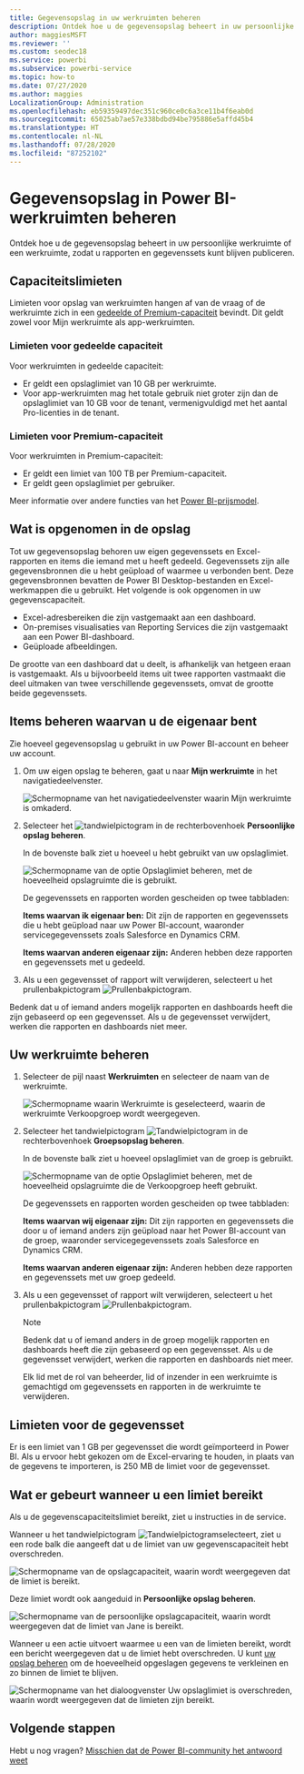 ```yaml
---
title: Gegevensopslag in uw werkruimten beheren
description: Ontdek hoe u de gegevensopslag beheert in uw persoonlijke werkruimte of een werkruimte, zodat u rapporten en gegevenssets kunt blijven publiceren.
author: maggiesMSFT
ms.reviewer: ''
ms.custom: seodec18
ms.service: powerbi
ms.subservice: powerbi-service
ms.topic: how-to
ms.date: 07/27/2020
ms.author: maggies
LocalizationGroup: Administration
ms.openlocfilehash: eb59359497dec351c960ce0c6a3ce11b4f6eab0d
ms.sourcegitcommit: 65025ab7ae57e338bdbd94be795886e5affd45b4
ms.translationtype: HT
ms.contentlocale: nl-NL
ms.lasthandoff: 07/28/2020
ms.locfileid: "87252102"
---
```

# <a name="manage-data-storage-in-power-bi-workspaces"></a>Gegevensopslag in Power BI-werkruimten beheren

Ontdek hoe u de gegevensopslag beheert in uw persoonlijke werkruimte of een werkruimte, zodat u rapporten en gegevenssets kunt blijven publiceren.

## <a name="capacity-limits"></a>Capaciteitslimieten

Limieten voor opslag van werkruimten hangen af van de vraag of de werkruimte zich in een [gedeelde of Premium-capaciteit](../fundamentals/service-basic-concepts.md#capacities) bevindt. Dit geldt zowel voor Mijn werkruimte als app-werkruimten.

### <a name="shared-capacity-limits"></a>Limieten voor gedeelde capaciteit
Voor werkruimten in gedeelde capaciteit: 

- Er geldt een opslaglimiet van 10 GB per werkruimte.
- Voor app-werkruimten mag het totale gebruik niet groter zijn dan de opslaglimiet van 10 GB voor de tenant, vermenigvuldigd met het aantal Pro-licenties in de tenant.

### <a name="premium-capacity-limits"></a>Limieten voor Premium-capaciteit
Voor werkruimten in Premium-capaciteit:
- Er geldt een limiet van 100 TB per Premium-capaciteit.
- Er geldt geen opslaglimiet per gebruiker.

Meer informatie over andere functies van het [Power BI-prijsmodel](https://powerbi.microsoft.com/pricing).

## <a name="whats-included-in-storage"></a>Wat is opgenomen in de opslag

Tot uw gegevensopslag behoren uw eigen gegevenssets en Excel-rapporten en items die iemand met u heeft gedeeld. Gegevenssets zijn alle gegevensbronnen die u hebt geüpload of waarmee u verbonden bent. Deze gegevensbronnen bevatten de Power BI Desktop-bestanden en Excel-werkmappen die u gebruikt. Het volgende is ook opgenomen in uw gegevenscapaciteit.

* Excel-adresbereiken die zijn vastgemaakt aan een dashboard.
* On-premises visualisaties van Reporting Services die zijn vastgemaakt aan een Power BI-dashboard.
* Geüploade afbeeldingen.

De grootte van een dashboard dat u deelt, is afhankelijk van hetgeen eraan is vastgemaakt. Als u bijvoorbeeld items uit twee rapporten vastmaakt die deel uitmaken van twee verschillende gegevenssets, omvat de grootte beide gegevenssets.

## <a name="manage-items-you-own"></a>Items beheren waarvan u de eigenaar bent

Zie hoeveel gegevensopslag u gebruikt in uw Power BI-account en beheer uw account.

1. Om uw eigen opslag te beheren, gaat u naar **Mijn werkruimte** in het navigatiedeelvenster.
   
    ![Schermopname van het navigatiedeelvenster waarin Mijn werkruimte is omkaderd.](media/service-admin-manage-your-data-storage-in-power-bi/pbi_myworkspace.png)

2. Selecteer het ![tandwielpictogram](media/service-admin-manage-your-data-storage-in-power-bi/pbi_gearicon.png) in de rechterbovenhoek **Persoonlijke opslag beheren**.
   
    In de bovenste balk ziet u hoeveel u hebt gebruikt van uw opslaglimiet.
   
    ![Schermopname van de optie Opslaglimiet beheren, met de hoeveelheid opslagruimte die is gebruikt.](media/service-admin-manage-your-data-storage-in-power-bi/pbi_persnlstorage.png)
   
    De gegevenssets en rapporten worden gescheiden op twee tabbladen:
   
    **Items waarvan ik eigenaar ben:** Dit zijn de rapporten en gegevenssets die u hebt geüpload naar uw Power BI-account, waaronder servicegegevenssets zoals Salesforce en Dynamics CRM.  

    **Items waarvan anderen eigenaar zijn:** Anderen hebben deze rapporten en gegevenssets met u gedeeld.
1. Als u een gegevensset of rapport wilt verwijderen, selecteert u het prullenbakpictogram ![Prullenbakpictogram](media/service-admin-manage-your-data-storage-in-power-bi/pbi_deleteicon.png).

Bedenk dat u of iemand anders mogelijk rapporten en dashboards heeft die zijn gebaseerd op een gegevensset. Als u de gegevensset verwijdert, werken die rapporten en dashboards niet meer.

## <a name="manage-your-workspace"></a>Uw werkruimte beheren
1. Selecteer de pijl naast **Werkruimten** en selecteer de naam van de werkruimte.
   
    ![Schermopname waarin Werkruimte is geselecteerd, waarin de werkruimte Verkoopgroep wordt weergegeven.](media/service-admin-manage-your-data-storage-in-power-bi/pbi_groupworkspaces.png)
2. Selecteer het tandwielpictogram ![Tandwielpictogram](media/service-admin-manage-your-data-storage-in-power-bi/pbi_gearicon.png) in de rechterbovenhoek **Groepsopslag beheren**.
   
    In de bovenste balk ziet u hoeveel opslaglimiet van de groep is gebruikt.
   
    ![Schermopname van de optie Opslaglimiet beheren, met de hoeveelheid opslagruimte die de Verkoopgroep heeft gebruikt.](media/service-admin-manage-your-data-storage-in-power-bi/pbi_groupstorage.png)
   
    De gegevenssets en rapporten worden gescheiden op twee tabbladen:
   
    **Items waarvan wij eigenaar zijn:** Dit zijn rapporten en gegevenssets die door u of iemand anders zijn geüpload naar het Power BI-account van de groep, waaronder servicegegevenssets zoals Salesforce en Dynamics CRM.

    **Items waarvan anderen eigenaar zijn:** Anderen hebben deze rapporten en gegevenssets met uw groep gedeeld.

3. Als u een gegevensset of rapport wilt verwijderen, selecteert u het prullenbakpictogram ![Prullenbakpictogram](media/service-admin-manage-your-data-storage-in-power-bi/pbi_deleteicon.png).
   
   > [!NOTE]
   > Bedenk dat u of iemand anders in de groep mogelijk rapporten en dashboards heeft die zijn gebaseerd op een gegevensset. Als u de gegevensset verwijdert, werken die rapporten en dashboards niet meer.
   
   Elk lid met de rol van beheerder, lid of inzender in een werkruimte is gemachtigd om gegevenssets en rapporten in de werkruimte te verwijderen.

## <a name="dataset-limits"></a>Limieten voor de gegevensset
Er is een limiet van 1 GB per gegevensset die wordt geïmporteerd in Power BI. Als u ervoor hebt gekozen om de Excel-ervaring te houden, in plaats van de gegevens te importeren, is 250 MB de limiet voor de gegevensset.

## <a name="what-happens-when-you-reach-a-limit"></a>Wat er gebeurt wanneer u een limiet bereikt
Als u de gegevenscapaciteitslimiet bereikt, ziet u instructies in de service. 

Wanneer u het tandwielpictogram ![Tandwielpictogram](media/service-admin-manage-your-data-storage-in-power-bi/pbi_gearicon.png)selecteert, ziet u een rode balk die aangeeft dat u de limiet van uw gegevenscapaciteit hebt overschreden.

![Schermopname van de opslagcapaciteit, waarin wordt weergegeven dat de limiet is bereikt.](media/service-admin-manage-your-data-storage-in-power-bi/manage-storage-limit.png)

Deze limiet wordt ook aangeduid in **Persoonlijke opslag beheren**.

 ![Schermopname van de persoonlijke opslagcapaciteit, waarin wordt weergegeven dat de limiet van Jane is bereikt.](media/service-admin-manage-your-data-storage-in-power-bi/manage-storage-limit2.png)

 Wanneer u een actie uitvoert waarmee u een van de limieten bereikt, wordt een bericht weergegeven dat u de limiet hebt overschreden. U kunt [uw opslag beheren](#manage-items-you-own) om de hoeveelheid opgeslagen gegevens te verkleinen en zo binnen de limiet te blijven.

 ![Schermopname van het dialoogvenster Uw opslaglimiet is overschreden, waarin wordt weergegeven dat de limieten zijn bereikt.](media/service-admin-manage-your-data-storage-in-power-bi/powerbi-pro-over-limit.png)

 ## <a name="next-steps"></a>Volgende stappen

 Hebt u nog vragen? [Misschien dat de Power BI-community het antwoord weet](https://community.powerbi.com/)
